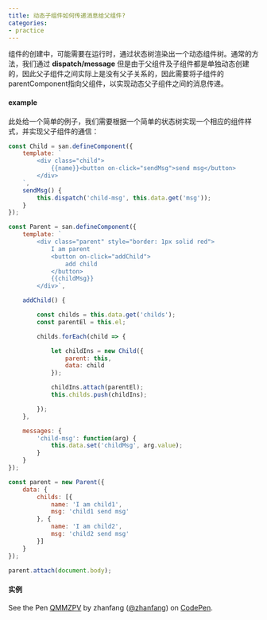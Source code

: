 ```yaml
---
title: 动态子组件如何传递消息给父组件?
categories:
- practice
---
```


组件的创建中，可能需要在运行时，通过状态树渲染出一个动态组件树。通常的方法，我们通过 **dispatch/message** 但是由于父组件及子组件都是单独动态创建的，因此父子组件之间实际上是没有父子关系的，因此需要将子组件的parentComponent指向父组件，以实现动态父子组件之间的消息传递。

#### example

此处给一个简单的例子，我们需要根据一个简单的状态树实现一个相应的组件样式，并实现父子组件的通信：

```javascript
const Child = san.defineComponent({
    template: `
        <div class="child">
            {{name}}<button on-click="sendMsg">send msg</button>
        </div>
    `,
    sendMsg() {
        this.dispatch('child-msg', this.data.get('msg'));
    }
});

const Parent = san.defineComponent({
    template: `
        <div class="parent" style="border: 1px solid red">
            I am parent
            <button on-click="addChild">
                add child
            </button>
            {{childMsg}}
        </div>`,

    addChild() {

        const childs = this.data.get('childs');
        const parentEl = this.el;

        childs.forEach(child => {

            let childIns = new Child({
                parent: this,
                data: child
            });

            childIns.attach(parentEl);
            this.childs.push(childIns);

        });
    },

    messages: {
        'child-msg': function(arg) {
            this.data.set('childMsg', arg.value);
        }
    }
});

const parent = new Parent({
    data: {
        childs: [{
            name: 'I am child1',
            msg: 'child1 send msg'
        }, {
            name: 'I am child2',
            msg: 'child2 send msg'
        }]
    }
});

parent.attach(document.body);
```

#### 实例

<p data-height="265" data-theme-id="0" data-slug-hash="QMMZPV" data-default-tab="result" data-user="zhanfang" data-embed-version="2" data-pen-title="QMMZPV" class="codepen">See the Pen <a href="https://codepen.io/zhanfang/pen/QMMZPV/">QMMZPV</a> by zhanfang (<a href="https://codepen.io/zhanfang">@zhanfang</a>) on <a href="https://codepen.io">CodePen</a>.</p>
<script async src="https://production-assets.codepen.io/assets/embed/ei.js"></script>